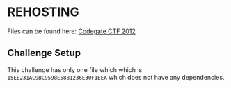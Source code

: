 # REHOSTING

Files can be found here: [Codegate CTF 2012](https://shell-storm.org/repo/CTF/CodeGate-2012/Bin500/)

## Challenge Setup
This challenge has only one file which which is `15EE231AC9BC9598E5881236E30F1EEA` which does not have any dependencies.